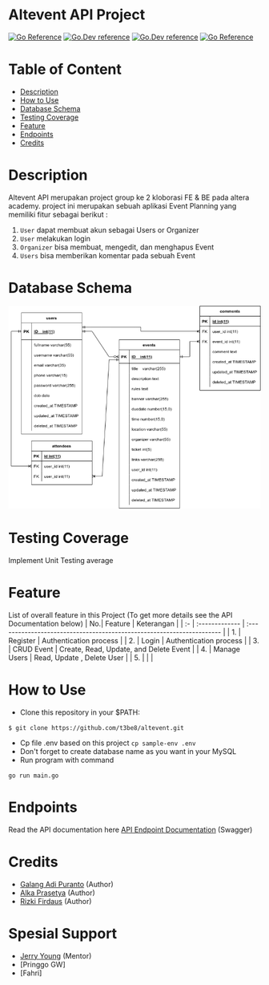 # Altevent API Project
[![Go Reference](https://pkg.go.dev/badge/golang.org/x/example.svg)](https://pkg.go.dev/golang.org/x/example)
[![Go.Dev reference](https://img.shields.io/badge/gorm-reference-blue?logo=go&logoColor=white)](https://pkg.go.dev/gorm.io/gorm?tab=doc)
[![Go.Dev reference](https://img.shields.io/badge/echo-reference-blue?logo=go&logoColor=white)](https://github.com/labstack/echo)
[![Go Reference](https://img.shields.io/badge/midtrans-reference-blue?logo=Midtrans&logoColor=white)](https://github.com/Midtrans/midtrans-go)

# Table of Content
- [Description](#description)
- [How to Use](#how-to-use)
- [Database Schema](#database-schema)
- [Testing Coverage]($testing-coverage)
- [Feature](#feature)
- [Endpoints](#endpoints)
- [Credits](#credits)

# Description
Altevent API merupakan project group ke 2 kloborasi FE & BE pada altera academy. 
project ini merupakan sebuah aplikasi Event Planning yang memiliki fitur sebagai berikut :
1. `User` dapat membuat akun sebagai Users or Organizer
2. `User` melakukan login
3. `Organizer` bisa membuat, mengedit, dan menghapus Event
4. `Users` bisa memberikan komentar pada sebuah Event

# Database Schema
![ERD](https://github.com/t3be8/altevent/blob/main/screenshoot/event-erd.png)

# Testing Coverage
Implement Unit Testing average 


# Feature
List of overall feature in this Project (To get more details see the API Documentation below)
| No.| Feature        | Keterangan                                                             |
| :- | :------------- | :--------------------------------------------------------------------- |
| 1. | Register       | Authentication process                                                 |
| 2. | Login          | Authentication process                                                 |
| 3. | CRUD Event     | Create, Read, Update, and Delete Event                                 |
| 4. | Manage Users   | Read, Update , Delete User                                             |
| 5. |                |                                                                        |


# How to Use
- Clone this repository in your $PATH:
```
$ git clone https://github.com/t3be8/altevent.git
```
- Cp file .env based on this project 
``
cp sample-env .env
``
- Don't forget to create database name as you want in your MySQL
- Run program with command
```
go run main.go
```
# Endpoints
Read the API documentation here [API Endpoint Documentation](https://app.swaggerhub.com/) (Swagger)

# Credits
- [Galang Adi Puranto](https://github.com/adeeplearn) (Author)
- [Alka Prasetya](https://github.com/alkaprasetya) (Author)
- [Rizki Firdaus](https://github.com/marthadinatarf) (Author)

# Spesial Support
- [Jerry Young](https://github.com/jackthepanda96) (Mentor)
- [Pringgo GW] 
- [Fahri]
